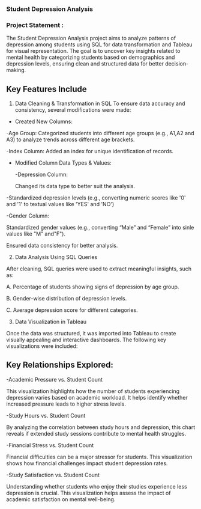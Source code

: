 ### Student Depression Analysis

### Project Statement :

The Student Depression Analysis project aims to analyze patterns of depression among students using SQL for data transformation and Tableau for visual representation. The goal is to uncover key insights related to mental health by categorizing students based on demographics and depression levels, ensuring clean and structured data for better decision-making.

## Key Features Include

1. Data Cleaning & Transformation in SQL
To ensure data accuracy and consistency, several modifications were made:

- Created New Columns:

 -Age Group: Categorized students into different age groups (e.g., A1,A2 and A3) to analyze trends across different age brackets.

-Index Column: Added an index for unique identification of records.

- Modified Column Data Types & Values:

  -Depression Column:

  Changed its data type to better suit the analysis.

 -Standardized depression levels (e.g., converting numeric    scores    like '0' and '1' to textual values like 'YES' and 'NO') 

 -Gender Column:

 Standardized gender values (e.g., converting “Male”  and “Female” into sinle values like "M” and"F").

 Ensured data consistency for better analysis.

2. Data Analysis Using SQL Queries

After cleaning, SQL queries were used to extract meaningful insights, such as:

A. Percentage of students showing signs of depression by age group.

B. Gender-wise distribution of depression levels.

C.  Average depression score for different categories.

3. Data Visualization in Tableau

Once the data was structured, it was imported into Tableau to create visually appealing and interactive dashboards. The following key visualizations were included:

## Key Relationships Explored:

-Academic Pressure vs. Student Count

 This visualization highlights how the number of students experiencing depression varies based on academic workload. It helps identify whether increased pressure leads to higher stress levels.

-Study Hours vs. Student Count

 By analyzing the correlation between study hours and depression, this chart reveals if extended study sessions contribute to mental health struggles.

-Financial Stress vs. Student Count

 Financial difficulties can be a major stressor for students. This visualization shows how financial challenges impact student depression rates.

-Study Satisfaction vs. Student Count

 Understanding whether students who enjoy their studies experience less depression is crucial. This visualization helps assess the impact of academic satisfaction on mental well-being.











   
